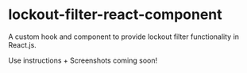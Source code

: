 # lockout-filter-react-component
A custom hook and component to provide lockout filter functionality in React.js.

Use instructions + Screenshots coming soon!
